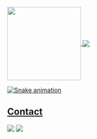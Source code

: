 </br>

 <div>
  <a href="https://github.com/AlehKhvasko">
   <img align="center" height="170" src="https://github-readme-stats.vercel.app/api/top-langs/?username=AlehKhvasko&layout=compact&langs_count=16&theme=tokyonight"/>
  <img align="center" src="https://github-readme-stats.vercel.app/api?username=AlehKhvasko&show_icons=true&theme=tokyonight&include_all_commits=true&count_private=true&hide=issues"/>
</div>


 ![Snake animation](https://github.com/eagrundy/eagrundy/blob/output/github-contribution-grid-snake.svg)
## Contact 
<div> 
  <a href="https://www.linkedin.com/in/aleh-khvasko/" target="_blank"><img src="https://img.shields.io/badge/-LinkedIn-%230077B5?style=for-the-badge&logo=linkedin&logoColor=white" target="_blank"></a>
  <a href = "mailto: dev.khvasko@gmail.com"><img src="https://img.shields.io/badge/-Gmail-%23333?style=for-the-badge&logo=gmail&logoColor=white" target="_blank"></a>
 </br>
</br>
